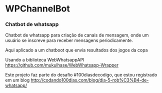 # WPChannelBot
### Chatbot de whatsapp

Chatbot de whatsapp para criação de canais de mensagem, onde um usuário se inscreve para receber mensagens periodicamente.

Aqui aplicado a um chatboot que envia resultados dos jogos da copa

Usando a biblioteca WebWhatsappAPI
https://github.com/mukulhase/WebWhatsapp-Wrapper

Este projeto faz parte do desafio #100diasdecodigo, que estou registrado em um blog
http://codando100dias.com/blog/dia-5-rob%C3%B4-de-whatsapp/